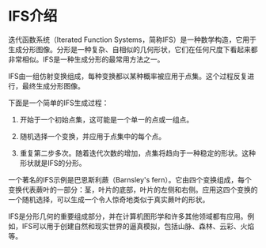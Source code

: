 # IFS介绍

迭代函数系统（Iterated Function Systems，简称IFS）是一种数学构造，它用于生成分形图像。分形是一种复杂、自相似的几何形状，它们在任何尺度下看起来都非常相似。IFS是一种生成分形的最常用方法之一。

IFS由一组仿射变换组成，每种变换都以某种概率被应用于点集。这个过程反复进行，最终生成分形图像。

下面是一个简单的IFS生成过程：

1. 开始于一个初始点集，这可能是一个单一的点或一组点。

2. 随机选择一个变换，并应用于点集中的每个点。

3. 重复第二步多次。随着迭代次数的增加，点集将趋向于一种稳定的形状。这种形状就是IFS的分形。

一个著名的IFS示例是巴恩斯利蕨（Barnsley's fern）。它由四个变换组成，每个变换代表蕨叶的一部分：茎，叶片的底部，叶片的左侧和右侧。应用这四个变换的一个随机选择，可以生成一个令人惊奇地类似于真实蕨叶的形状。

IFS是分形几何的重要组成部分，并在计算机图形学和许多其他领域都有应用。例如，IFS可以用于创建自然和现实世界的逼真模拟，包括山脉、森林、云彩、火焰等。

